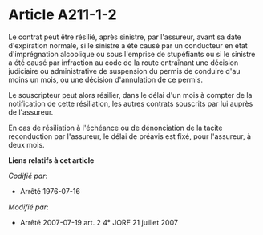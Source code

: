 # Article A211-1-2

Le contrat peut être résilié, après sinistre, par l'assureur, avant sa date d'expiration normale, si le sinistre a été causé
par un conducteur en état d'imprégnation alcoolique ou sous l'emprise de stupéfiants ou si le sinistre a été causé par
infraction au code de la route entraînant une décision judiciaire ou administrative de suspension du permis de conduire d'au
moins un mois, ou une décision d'annulation de ce permis.

Le souscripteur peut alors résilier, dans le délai d'un mois à compter de la notification de cette résiliation, les autres
contrats souscrits par lui auprès de l'assureur.

En cas de résiliation à l'échéance ou de dénonciation de la tacite reconduction par l'assureur, le délai de préavis est fixé,
pour l'assureur, à deux mois.

**Liens relatifs à cet article**

_Codifié par_:

  - Arrêté 1976-07-16

_Modifié par_:

  - Arrêté 2007-07-19 art. 2 4° JORF 21 juillet 2007
